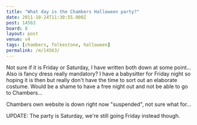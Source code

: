 ```yaml
---
title: "What day is the Chambers Halloween party?"
date: 2011-10-24T11:30:55.000Z
post: 14563
board: 8
layout: post
venue: v4
tags: [chambers, folkestone, halloween]
permalink: /m/14563/
---
```

Not sure if it is Friday or Saturday, I have written both down at some point... Also is fancy dress really mandatory? I have a babysitter for Friday night so hoping it is then but really don't have the time to sort out an elaborate costume. Would be a shame to have a free night out and not be able to go to Chambers...

Chambers own website is down right now "suspended", not sure what for...

UPDATE: The party is Saturday, we're still going Friday instead though.

